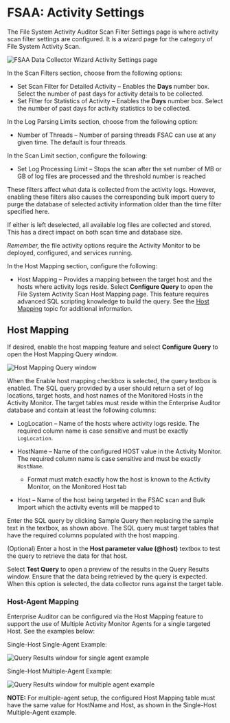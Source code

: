 # FSAA: Activity Settings

The File System Activity Auditor Scan Filter Settings page is where activity scan filter settings
are configured. It is a wizard page for the category of File System Activity Scan.

![FSAA Data Collector Wizard Activity Settings page](/img/versioned_docs/accessanalyzer_11.6/accessanalyzer/admin/datacollector/fsaa/activitysettings.webp)

In the Scan Filters section, choose from the following options:

- Set Scan Filter for Detailed Activity – Enables the **Days** number box. Select the number of past
  days for activity details to be collected.
- Set Filter for Statistics of Activity – Enables the **Days** number box. Select the number of past
  days for activity statistics to be collected.

In the Log Parsing Limits section, choose from the following option:

- Number of Threads – Number of parsing threads FSAC can use at any given time. The default is four
  threads.

In the Scan Limit section, configure the following:

- Set Log Processing Limit – Stops the scan after the set number of MB or GB of log files are
  processed and the threshold number is reached

These filters affect what data is collected from the activity logs. However, enabling these filters
also causes the corresponding bulk import query to purge the database of selected activity
information older than the time filter specified here.

If either is left deselected, all available log files are collected and stored. This has a direct
impact on both scan time and database size.

_Remember,_ the file activity options require the Activity Monitor to be deployed, configured, and
services running.

In the Host Mapping section, configure the following:

- Host Mapping – Provides a mapping between the target host and the hosts where activity logs
  reside. Select **Configure Query** to open the File System Activity Scan Host Mapping page. This
  feature requires advanced SQL scripting knowledge to build the query. See the
  [Host Mapping](#host-mapping) topic for additional information.

## Host Mapping

If desired, enable the host mapping feature and select **Configure Query** to open the Host Mapping
Query window.

![Host Mapping Query window](/img/versioned_docs/accessanalyzer_11.6/accessanalyzer/admin/datacollector/fsaa/hostmappingquery.webp)

When the Enable host mapping checkbox is selected, the query textbox is enabled. The SQL query
provided by a user should return a set of log locations, target hosts, and host names of the
Monitored Hosts in the Activity Monitor. The target tables must reside within the Enterprise Auditor
database and contain at least the following columns:

- LogLocation – Name of the hosts where activity logs reside. The required column name is case
  sensitive and must be exactly `LogLocation`.
- HostName – Name of the configured HOST value in the Activity Monitor. The required column name is
  case sensitive and must be exactly `HostName`.

  - Format must match exactly how the host is known to the Activity Monitor, on the Monitored Host
    tab

- Host – Name of the host being targeted in the FSAC scan and Bulk Import which the activity events
  will be mapped to

Enter the SQL query by clicking Sample Query then replacing the sample text in the textbox, as shown
above. The SQL query must target tables that have the required columns populated with the host
mapping.

(Optional) Enter a host in the **Host parameter value (@host)** textbox to test the query to
retrieve the data for that host.

Select **Test Query** to open a preview of the results in the Query Results window. Ensure that the
data being retrieved by the query is expected. When this option is selected, the data collector runs
against the target table.

### Host-Agent Mapping

Enterprise Auditor can be configured via the Host Mapping feature to support the use of Multiple
Activity Monitor Agents for a single targeted Host. See the examples below:

Single-Host Single-Agent Example:

![Query Results window for single agent example](/img/versioned_docs/accessanalyzer_11.6/accessanalyzer/admin/datacollector/fsaa/hostmappingsinglehostsingleagent.webp)

Single-Host Multiple-Agent Example:

![Query Results window for multiple agent example](/img/versioned_docs/accessanalyzer_11.6/accessanalyzer/admin/datacollector/fsaa/hostmappingsinglehostmultipleagent.webp)

**NOTE:** For multiple-agent setup, the configured Host Mapping table must have the same value for
HostName and Host, as shown in the Single-Host Multiple-Agent example.
